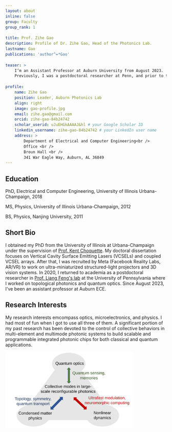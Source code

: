 ```yaml
---
layout: about
inline: false
group: Faculty
group_rank: 1

title: Prof. Zihe Gao
description: Profile of Dr. Zihe Gao, Head of the Photonics Lab.
lastname: Gao
publications: 'author^=*Gao'

teaser: >
    I’m an Assistant Professor at Auburn University from August 2023.
    Previously, I was a postdoctoral researcher at Penn, and prior to that, I served as a postdoctoral research scientist at Meta.

profile:
    name: Zihe Gao
    position: Leader, Auburn Photonics Lab
    align: right
    image: gao-profile.jpg
    email: zihe.gao@gmail.com
    orcid: zihe-gao-84b24742
    scholar_userid: uJuEHGkAAAAJ&hl # your Google Scholar ID
    linkedin_username: zihe-gao-84b24742 # your LinkedIn user name
    address: >
        Department of Electrical and Computer Engineering<br />
        Office <br />
        Broun Hall <br />
        341 War Eagle Way, Auburn, AL 36849
---
```


<!-- I’m an Assistant Professor at Auburn University from August 2023.
Previously, I was a postdoctoral researcher at Penn, and prior to that, I served as a postdoctoral research scientist at Meta. -->


<!-- ## Recent Pub (Selected)

* [ECOOP’24](https://conf.researchr.org/home/ecoop-2024){: target="_blank" } (Co-Chair)
* [OOPSLA’24](https://2024.splashcon.org/){: target="_blank" } (PC)
* [ICSE’24 NIER](https://conf.researchr.org/home/icse-2024){: target="_blank" } (PC)
* [PROGRAMMING’24](https://2024.programming-conference.org/){: target="_blank" } (PC)
* [ECOOP’23](https://conf.researchr.org/home/ecoop-2022){: target="_blank" } (Co-Chair)
* [ICSME’23]( https://conf.researchr.org/home/icsme-2023){: target="_blank" } (PC)
* [ISSTA’23](https://conf.researchr.org/home/issta-2023){: target="_blank" } (PC)
* [OOPSLA’23](https://2023.splashcon.org/){: target="_blank" } (PC)
* [ICSE’23 NIER](https://conf.researchr.org/home/icse-2023){: target="_blank" } (PC)
* [ICSE’22](https://conf.researchr.org/home/icse-2022){: target="_blank" } (PC)
* [ECOOP’22](https://conf.researchr.org/home/ecoop-2022){: target="_blank" } (PC)
* [ESOP’21](https://etaps.org/2021/esop){: target="_blank" } (PC)  
* [ACSOS'21](https://conf.researchr.org/home/acsos-2021){: target="_blank" } (PC)
* [ECOOP’20](https://2020.ecoop.org/){: target="_blank" } (PC)
* [ICFP’20](https://icfp20.sigplan.org/){: target="_blank" } (ERC)
* [PROGRAMMING’20](https://2020.programming-conference.org/){: target="_blank" } (PC)

[//]: * [CCGrid’20](http://cloudbus.org/ccgrid2020/){: target="_blank" } (PC)
[//]: * [FORTE’19](http://www.discotec.org/2019/forte.html){: target="_blank" } (PC)
[//]: * [MPLR’19](https://conf.researchr.org/home/mplr-2019){: target="_blank" } (PC)
[//]: * [PROGRAMMING’19](https://2019.programming-conference.org/){: target="_blank" } (PC)


## Reviewer for Journals

* IEEE Transactions on Software Engineering (TSE)
* ACM Transactions on Software Engineering and Methodology (TOSEM)
* Springer International Journal on Very Large Data Bases (VLDB)
* Elsevier Journal of Systems and Software (JSS)
* Elsevier Science of Computer Programming
* IEEE Transactions on Computers
* Elsevier Journal of Computer Languages
* Elsevier Knowledge-based Engineering
* IEEE Internet Computing
* ACM Transactions on Autonomous and Adaptive Systems (TAAS)
* Springer Empirical Software Engineering
* Elsevier Information and Software Technology
* Elsevier Pervasive and Mobile Computing
* LNCS Transactions on Aspect-Oriented Software Development


## Organization of Scientific Events

* The ACM DEBS’19 conference (with Boris Koldehofe)
* Dagstuhl Seminar "Programming Languages for Distributed Systems and Distributed Data Management" (19442), 2019
* NII Shonan Meeting on "Programming Languages for Distributed Systems", 2019
* REBLS workshop series at Splash: REBLS'21,'20,'19,’18,’17,’16,’15,’14,REM’13
* COP’16 workshop at ECOOP -->

## Education

PhD, Electrical and Computer Engineering, University of Illinois Urbana-Champaign, 2018

MS, Physics, University of Illinois Urbana-Champaign, 2012

BS, Physics, Nanjing University, 2011


## Short Bio

I obtained my PhD from the University of Illinois at Urbana-Champaign under the supervision of [Prof. Kent Choquette](https://ece.illinois.edu/about/directory/faculty/choquett). My doctoral dissertation focuses on Vertical Cavity Surface Emitting Lasers (VCSELs) and coupled VCSEL arrays. After that, I was recruited by Meta (Facebook Reality Labs, AR/VR) to work on ultra-miniaturized structured-light projectors and 3D vision systems. In 2020, I returned to academia as a postdoctoral researcher in [Prof. Liang Feng's lab](https://fenglab.seas.upenn.edu/index.html) at the University of Pennsylvania where I worked on topological photonics and quantum optics. Since August 2023, I've been an assistant professor at Auburn ECE.


## Research Interests

My research interests emcompass optics, microelectronics, and physics. I had most of fun when I got to use all three of them. A significant portion of my past research has been devoted to the control of collective behaviors in multi-element and multimode photonic systems to build scalable and programmable integrated photonic chips for both classical and quantum applications. 

<img src="/assets/img/research_triangle2.svg" width="400">


